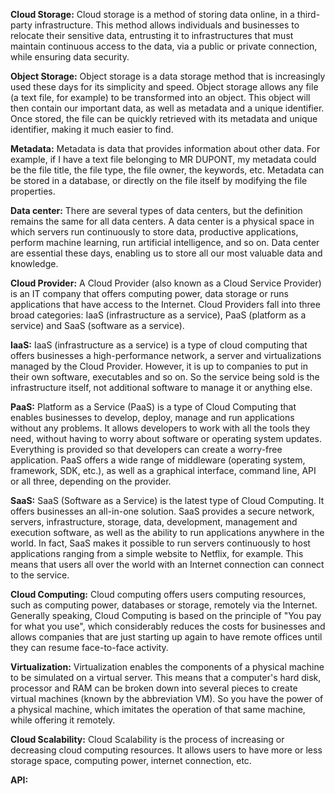 **Cloud Storage:** Cloud storage is a method of storing data online, in a third-party infrastructure. This method allows individuals and businesses to relocate their sensitive data, entrusting it to infrastructures that must maintain continuous access to the data, via a public or private connection, while ensuring data security.

**Object Storage:** Object storage is a data storage method that is increasingly used these days for its simplicity and speed. Object storage allows any file (a text file, for example) to be transformed into an object. This object will then contain our important data, as well as metadata and a unique identifier. Once stored, the file can be quickly retrieved with its metadata and unique identifier, making it much easier to find.

**Metadata:** Metadata is data that provides information about other data. For example, if I have a text file belonging to MR DUPONT, my metadata could be the file title, the file type, the file owner, the keywords, etc. Metadata can be stored in a database, or directly on the file itself by modifying the file properties.

**Data center:** There are several types of data centers, but the definition remains the same for all data centers. A data center is a physical space in which servers run continuously to store data, productive applications, perform machine learning, run artificial intelligence, and so on. Data center are essential these days, enabling us to store all our most valuable data and knowledge.

**Cloud Provider:** A Cloud Provider (also known as a Cloud Service Provider) is an IT company that offers computing power, data storage or runs applications that have access to the Internet. Cloud Providers fall into three broad categories: IaaS (infrastructure as a service), PaaS (platform as a service) and SaaS (software as a service).

**IaaS:** IaaS (infrastructure as a service) is a type of cloud computing that offers businesses a high-performance network, a server and virtualizations managed by the Cloud Provider. However, it is up to companies to put in their own software, executables and so on. So the service being sold is the infrastructure itself, not additional software to manage it or anything else.

**PaaS:** Platform as a Service (PaaS) is a type of Cloud Computing that enables businesses to develop, deploy, manage and run applications without any problems. It allows developers to work with all the tools they need, without having to worry about software or operating system updates. Everything is provided so that developers can create a worry-free application. PaaS offers a wide range of middleware (operating system, framework, SDK, etc.), as well as a graphical interface, command line, API or all three, depending on the provider.

**SaaS:** SaaS (Software as a Service) is the latest type of Cloud Computing. It offers businesses an all-in-one solution. SaaS provides a secure network, servers, infrastructure, storage, data, development, management and execution software, as well as the ability to run applications anywhere in the world. In fact, SaaS makes it possible to run servers continuously to host applications ranging from a simple website to Netflix, for example. This means that users all over the world with an Internet connection can connect to the service.

**Cloud Computing:** Cloud computing offers users computing resources, such as computing power, databases or storage, remotely via the Internet. Generally speaking, Cloud Computing is based on the principle of "You pay for what you use", which considerably reduces the costs for businesses and allows companies that are just starting up again to have remote offices until they can resume face-to-face activity.

**Virtualization:** Virtualization enables the components of a physical machine to be simulated on a virtual server. This means that a computer's hard disk, processor and RAM can be broken down into several pieces to create virtual machines (known by the abbreviation VM). So you have the power of a physical machine, which imitates the operation of that same machine, while offering it remotely.

**Cloud Scalability:** Cloud Scalability is the process of increasing or decreasing cloud computing resources. It allows users to have more or less storage space, computing power, internet connection, etc.

**API:** 